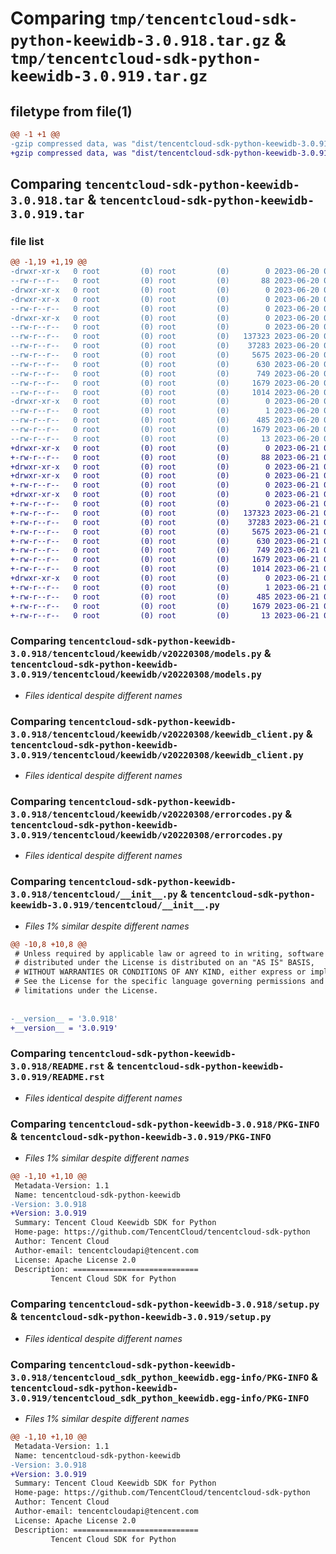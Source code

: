 # Comparing `tmp/tencentcloud-sdk-python-keewidb-3.0.918.tar.gz` & `tmp/tencentcloud-sdk-python-keewidb-3.0.919.tar.gz`

## filetype from file(1)

```diff
@@ -1 +1 @@
-gzip compressed data, was "dist/tencentcloud-sdk-python-keewidb-3.0.918.tar", last modified: Tue Jun 20 02:43:16 2023, max compression
+gzip compressed data, was "dist/tencentcloud-sdk-python-keewidb-3.0.919.tar", last modified: Wed Jun 21 00:31:07 2023, max compression
```

## Comparing `tencentcloud-sdk-python-keewidb-3.0.918.tar` & `tencentcloud-sdk-python-keewidb-3.0.919.tar`

### file list

```diff
@@ -1,19 +1,19 @@
-drwxr-xr-x   0 root         (0) root         (0)        0 2023-06-20 02:43:16.000000 tencentcloud-sdk-python-keewidb-3.0.918/
--rw-r--r--   0 root         (0) root         (0)       88 2023-06-20 02:43:16.000000 tencentcloud-sdk-python-keewidb-3.0.918/setup.cfg
-drwxr-xr-x   0 root         (0) root         (0)        0 2023-06-20 02:43:16.000000 tencentcloud-sdk-python-keewidb-3.0.918/tencentcloud/
-drwxr-xr-x   0 root         (0) root         (0)        0 2023-06-20 02:43:16.000000 tencentcloud-sdk-python-keewidb-3.0.918/tencentcloud/keewidb/
--rw-r--r--   0 root         (0) root         (0)        0 2023-06-20 02:43:16.000000 tencentcloud-sdk-python-keewidb-3.0.918/tencentcloud/keewidb/__init__.py
-drwxr-xr-x   0 root         (0) root         (0)        0 2023-06-20 02:43:16.000000 tencentcloud-sdk-python-keewidb-3.0.918/tencentcloud/keewidb/v20220308/
--rw-r--r--   0 root         (0) root         (0)        0 2023-06-20 02:43:16.000000 tencentcloud-sdk-python-keewidb-3.0.918/tencentcloud/keewidb/v20220308/__init__.py
--rw-r--r--   0 root         (0) root         (0)   137323 2023-06-20 02:43:16.000000 tencentcloud-sdk-python-keewidb-3.0.918/tencentcloud/keewidb/v20220308/models.py
--rw-r--r--   0 root         (0) root         (0)    37283 2023-06-20 02:43:16.000000 tencentcloud-sdk-python-keewidb-3.0.918/tencentcloud/keewidb/v20220308/keewidb_client.py
--rw-r--r--   0 root         (0) root         (0)     5675 2023-06-20 02:43:16.000000 tencentcloud-sdk-python-keewidb-3.0.918/tencentcloud/keewidb/v20220308/errorcodes.py
--rw-r--r--   0 root         (0) root         (0)      630 2023-06-20 02:43:16.000000 tencentcloud-sdk-python-keewidb-3.0.918/tencentcloud/__init__.py
--rw-r--r--   0 root         (0) root         (0)      749 2023-06-20 02:43:16.000000 tencentcloud-sdk-python-keewidb-3.0.918/README.rst
--rw-r--r--   0 root         (0) root         (0)     1679 2023-06-20 02:43:16.000000 tencentcloud-sdk-python-keewidb-3.0.918/PKG-INFO
--rw-r--r--   0 root         (0) root         (0)     1014 2023-06-20 02:43:16.000000 tencentcloud-sdk-python-keewidb-3.0.918/setup.py
-drwxr-xr-x   0 root         (0) root         (0)        0 2023-06-20 02:43:16.000000 tencentcloud-sdk-python-keewidb-3.0.918/tencentcloud_sdk_python_keewidb.egg-info/
--rw-r--r--   0 root         (0) root         (0)        1 2023-06-20 02:43:16.000000 tencentcloud-sdk-python-keewidb-3.0.918/tencentcloud_sdk_python_keewidb.egg-info/dependency_links.txt
--rw-r--r--   0 root         (0) root         (0)      485 2023-06-20 02:43:16.000000 tencentcloud-sdk-python-keewidb-3.0.918/tencentcloud_sdk_python_keewidb.egg-info/SOURCES.txt
--rw-r--r--   0 root         (0) root         (0)     1679 2023-06-20 02:43:16.000000 tencentcloud-sdk-python-keewidb-3.0.918/tencentcloud_sdk_python_keewidb.egg-info/PKG-INFO
--rw-r--r--   0 root         (0) root         (0)       13 2023-06-20 02:43:16.000000 tencentcloud-sdk-python-keewidb-3.0.918/tencentcloud_sdk_python_keewidb.egg-info/top_level.txt
+drwxr-xr-x   0 root         (0) root         (0)        0 2023-06-21 00:31:07.000000 tencentcloud-sdk-python-keewidb-3.0.919/
+-rw-r--r--   0 root         (0) root         (0)       88 2023-06-21 00:31:07.000000 tencentcloud-sdk-python-keewidb-3.0.919/setup.cfg
+drwxr-xr-x   0 root         (0) root         (0)        0 2023-06-21 00:31:07.000000 tencentcloud-sdk-python-keewidb-3.0.919/tencentcloud/
+drwxr-xr-x   0 root         (0) root         (0)        0 2023-06-21 00:31:07.000000 tencentcloud-sdk-python-keewidb-3.0.919/tencentcloud/keewidb/
+-rw-r--r--   0 root         (0) root         (0)        0 2023-06-21 00:31:07.000000 tencentcloud-sdk-python-keewidb-3.0.919/tencentcloud/keewidb/__init__.py
+drwxr-xr-x   0 root         (0) root         (0)        0 2023-06-21 00:31:07.000000 tencentcloud-sdk-python-keewidb-3.0.919/tencentcloud/keewidb/v20220308/
+-rw-r--r--   0 root         (0) root         (0)        0 2023-06-21 00:31:07.000000 tencentcloud-sdk-python-keewidb-3.0.919/tencentcloud/keewidb/v20220308/__init__.py
+-rw-r--r--   0 root         (0) root         (0)   137323 2023-06-21 00:31:07.000000 tencentcloud-sdk-python-keewidb-3.0.919/tencentcloud/keewidb/v20220308/models.py
+-rw-r--r--   0 root         (0) root         (0)    37283 2023-06-21 00:31:07.000000 tencentcloud-sdk-python-keewidb-3.0.919/tencentcloud/keewidb/v20220308/keewidb_client.py
+-rw-r--r--   0 root         (0) root         (0)     5675 2023-06-21 00:31:07.000000 tencentcloud-sdk-python-keewidb-3.0.919/tencentcloud/keewidb/v20220308/errorcodes.py
+-rw-r--r--   0 root         (0) root         (0)      630 2023-06-21 00:31:07.000000 tencentcloud-sdk-python-keewidb-3.0.919/tencentcloud/__init__.py
+-rw-r--r--   0 root         (0) root         (0)      749 2023-06-21 00:31:07.000000 tencentcloud-sdk-python-keewidb-3.0.919/README.rst
+-rw-r--r--   0 root         (0) root         (0)     1679 2023-06-21 00:31:07.000000 tencentcloud-sdk-python-keewidb-3.0.919/PKG-INFO
+-rw-r--r--   0 root         (0) root         (0)     1014 2023-06-21 00:31:07.000000 tencentcloud-sdk-python-keewidb-3.0.919/setup.py
+drwxr-xr-x   0 root         (0) root         (0)        0 2023-06-21 00:31:07.000000 tencentcloud-sdk-python-keewidb-3.0.919/tencentcloud_sdk_python_keewidb.egg-info/
+-rw-r--r--   0 root         (0) root         (0)        1 2023-06-21 00:31:07.000000 tencentcloud-sdk-python-keewidb-3.0.919/tencentcloud_sdk_python_keewidb.egg-info/dependency_links.txt
+-rw-r--r--   0 root         (0) root         (0)      485 2023-06-21 00:31:07.000000 tencentcloud-sdk-python-keewidb-3.0.919/tencentcloud_sdk_python_keewidb.egg-info/SOURCES.txt
+-rw-r--r--   0 root         (0) root         (0)     1679 2023-06-21 00:31:07.000000 tencentcloud-sdk-python-keewidb-3.0.919/tencentcloud_sdk_python_keewidb.egg-info/PKG-INFO
+-rw-r--r--   0 root         (0) root         (0)       13 2023-06-21 00:31:07.000000 tencentcloud-sdk-python-keewidb-3.0.919/tencentcloud_sdk_python_keewidb.egg-info/top_level.txt
```

### Comparing `tencentcloud-sdk-python-keewidb-3.0.918/tencentcloud/keewidb/v20220308/models.py` & `tencentcloud-sdk-python-keewidb-3.0.919/tencentcloud/keewidb/v20220308/models.py`

 * *Files identical despite different names*

### Comparing `tencentcloud-sdk-python-keewidb-3.0.918/tencentcloud/keewidb/v20220308/keewidb_client.py` & `tencentcloud-sdk-python-keewidb-3.0.919/tencentcloud/keewidb/v20220308/keewidb_client.py`

 * *Files identical despite different names*

### Comparing `tencentcloud-sdk-python-keewidb-3.0.918/tencentcloud/keewidb/v20220308/errorcodes.py` & `tencentcloud-sdk-python-keewidb-3.0.919/tencentcloud/keewidb/v20220308/errorcodes.py`

 * *Files identical despite different names*

### Comparing `tencentcloud-sdk-python-keewidb-3.0.918/tencentcloud/__init__.py` & `tencentcloud-sdk-python-keewidb-3.0.919/tencentcloud/__init__.py`

 * *Files 1% similar despite different names*

```diff
@@ -10,8 +10,8 @@
 # Unless required by applicable law or agreed to in writing, software
 # distributed under the License is distributed on an "AS IS" BASIS,
 # WITHOUT WARRANTIES OR CONDITIONS OF ANY KIND, either express or implied.
 # See the License for the specific language governing permissions and
 # limitations under the License.
 
 
-__version__ = '3.0.918'
+__version__ = '3.0.919'
```

### Comparing `tencentcloud-sdk-python-keewidb-3.0.918/README.rst` & `tencentcloud-sdk-python-keewidb-3.0.919/README.rst`

 * *Files identical despite different names*

### Comparing `tencentcloud-sdk-python-keewidb-3.0.918/PKG-INFO` & `tencentcloud-sdk-python-keewidb-3.0.919/PKG-INFO`

 * *Files 1% similar despite different names*

```diff
@@ -1,10 +1,10 @@
 Metadata-Version: 1.1
 Name: tencentcloud-sdk-python-keewidb
-Version: 3.0.918
+Version: 3.0.919
 Summary: Tencent Cloud Keewidb SDK for Python
 Home-page: https://github.com/TencentCloud/tencentcloud-sdk-python
 Author: Tencent Cloud
 Author-email: tencentcloudapi@tencent.com
 License: Apache License 2.0
 Description: ============================
         Tencent Cloud SDK for Python
```

### Comparing `tencentcloud-sdk-python-keewidb-3.0.918/setup.py` & `tencentcloud-sdk-python-keewidb-3.0.919/setup.py`

 * *Files identical despite different names*

### Comparing `tencentcloud-sdk-python-keewidb-3.0.918/tencentcloud_sdk_python_keewidb.egg-info/PKG-INFO` & `tencentcloud-sdk-python-keewidb-3.0.919/tencentcloud_sdk_python_keewidb.egg-info/PKG-INFO`

 * *Files 1% similar despite different names*

```diff
@@ -1,10 +1,10 @@
 Metadata-Version: 1.1
 Name: tencentcloud-sdk-python-keewidb
-Version: 3.0.918
+Version: 3.0.919
 Summary: Tencent Cloud Keewidb SDK for Python
 Home-page: https://github.com/TencentCloud/tencentcloud-sdk-python
 Author: Tencent Cloud
 Author-email: tencentcloudapi@tencent.com
 License: Apache License 2.0
 Description: ============================
         Tencent Cloud SDK for Python
```

